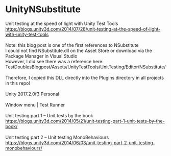 # UnityNSubstitute
Unit testing at the speed of light with Unity Test Tools
<br />
https://blogs.unity3d.com/2014/07/28/unit-testing-at-the-speed-of-light-with-unity-test-tools
<br />
<br />
Note: this blog post is one of the first references to NSubstitute
<br />
I could not find NSubstitute.dll on the Asset Store or download via the Package Manager in Visual Studio
<br />
However, I did see there was a reference here:
<br />
TestDoublesBlogpost/Assets/UnityTestTools/UnitTesting/Editor/NSubstitute/
<br />
<br />
Therefore, I copied this DLL directly into the Plugins directory in all projects in this repo!
<br />
<br />
Unity 2017.2.0f3 Personal
<br />
<br />
Window menu | Test Runner
<br />
<br />
Unit testing part 1 – Unit tests by the book
<br />
https://blogs.unity3d.com/2014/05/21/unit-testing-part-1-unit-tests-by-the-book/
<br />
<br />
Unit testing part 2 – Unit testing MonoBehaviours
<br />
https://blogs.unity3d.com/2014/06/03/unit-testing-part-2-unit-testing-monobehaviours/